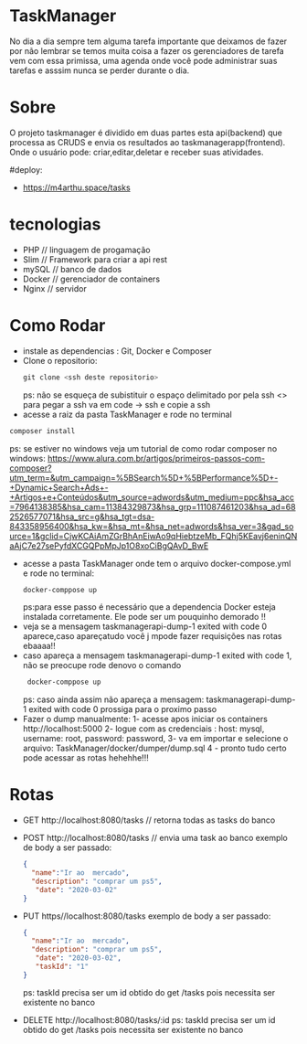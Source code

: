 # TaskManager
No dia a dia sempre tem  alguma  tarefa  importante que deixamos de fazer por não lembrar se  temos muita coisa  a  fazer 
os gerenciadores de  tarefa vem  com  essa primissa, uma agenda onde você pode administrar  suas tarefas e asssim nunca se  perder durante
o dia.

# Sobre
O projeto taskmanager é dividido em duas partes esta  api(backend) que processa as CRUDS e  envia os resultados ao taskmanagerapp(frontend).
Onde o usuário pode: criar,editar,deletar e receber suas atividades.

#deploy:
  - https://m4arthu.space/tasks

# tecnologias
 - PHP // linguagem de progamação
 - Slim // Framework para criar a api rest
 - mySQL // banco de dados
 - Docker // gerenciador de containers
 - Nginx // servidor

# Como Rodar
- instale as dependencias : Git, Docker e Composer
- Clone o  repositorio:
  ```````powershell
  git clone <ssh deste repositorio>
  ```````
  ps: não se esqueça de subistituir o espaço delimitado  por pela ssh <> para pegar a ssh va em code -> ssh e copie a ssh
- acesse a raiz da pasta TaskManager e rode no terminal
```````powershell
composer install 
````````
ps: se estiver no windows veja um tutorial  de como rodar composer no windows:
https://www.alura.com.br/artigos/primeiros-passos-com-composer?utm_term=&utm_campaign=%5BSearch%5D+%5BPerformance%5D+-+Dynamic+Search+Ads+-+Artigos+e+Conteúdos&utm_source=adwords&utm_medium=ppc&hsa_acc=7964138385&hsa_cam=11384329873&hsa_grp=111087461203&hsa_ad=682526577071&hsa_src=g&hsa_tgt=dsa-843358956400&hsa_kw=&hsa_mt=&hsa_net=adwords&hsa_ver=3&gad_source=1&gclid=CjwKCAiAmZGrBhAnEiwAo9qHiebtzeMb_FQhj5KEavj6eninQNaAjC7e27sePyfdXCGQPpMpJp1O8xoCiBgQAvD_BwE
- acesse a pasta TaskManager onde tem o  arquivo docker-compose.yml e rode no terminal:
  ```````powerShell
  docker-comppose up 
  ```````
  ps:para esse passo é necessário que a dependencia Docker esteja instalada corretamente. Ele pode ser um pouquinho demorado  !!
-  veja se  a mensagem taskmanagerapi-dump-1 exited with code 0 aparece,caso  apareçatudo você j mpode fazer requisições nas rotas ebaaaa!!
-  caso apareça  a mensagem taskmanagerapi-dump-1 exited with code 1, não se preocupe rode denovo o comando
   ```````powerShell
    docker-comppose up 
   ``````````
   ps: caso ainda assim não apareça a mensagem: taskmanagerapi-dump-1 exited with code 0 prossiga para o proximo passo
- Fazer o  dump manualmente:
  1- acesse apos iniciar os containers http://localhost:5000
  2- logue com  as credenciais : host: mysql, username: root, password: password,
  3- va em importar e selecione o arquivo: TaskManager/docker/dumper/dump.sql
  4 - pronto tudo  certo pode acessar as rotas hehehhe!!!

 
 # Rotas
- GET http://localhost:8080/tasks // retorna todas as tasks do  banco 
- POST http://localhost:8080/tasks // envia  uma task ao  banco
  exemplo de body a ser passado:
  ````json
  {
    "name":"Ir ao  mercado",
    "description": "comprar um ps5",
     "date": "2020-03-02"
  }
  ````
- PUT  https//localhost:8080/tasks
    exemplo de body a ser passado:
  ````json
  {
    "name":"Ir ao  mercado",
    "description": "comprar um ps5",
     "date": "2020-03-02",
     "taskId": "1"
  }
  `````
  ps: taskId precisa ser um id obtido  do get /tasks pois necessita ser existente no banco
  
- DELETE http://localhost:8080/tasks/:id
   ps: taskId precisa ser um id obtido  do get /tasks pois necessita ser existente no banco
  
  

 

 
 
